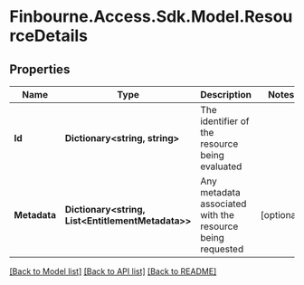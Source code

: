 
# Finbourne.Access.Sdk.Model.ResourceDetails

## Properties

Name | Type | Description | Notes
------------ | ------------- | ------------- | -------------
**Id** | **Dictionary&lt;string, string&gt;** | The identifier of the resource being evaluated | 
**Metadata** | **Dictionary&lt;string, List&lt;EntitlementMetadata&gt;&gt;** | Any metadata associated with the resource being requested | [optional] 

[[Back to Model list]](../README.md#documentation-for-models)
[[Back to API list]](../README.md#documentation-for-api-endpoints)
[[Back to README]](../README.md)

